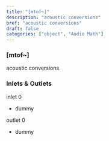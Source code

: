 ```yaml
---
title: "[mtof~]"
description: "acoustic conversions"
bref: "acoustic conversions"
draft: false
categories: ["object", "Audio Math"]
---
```


### [mtof~]

acoustic conversions

### Inlets & Outlets

inlet 0

 - dummy

outlet 0

 - dummy
 
